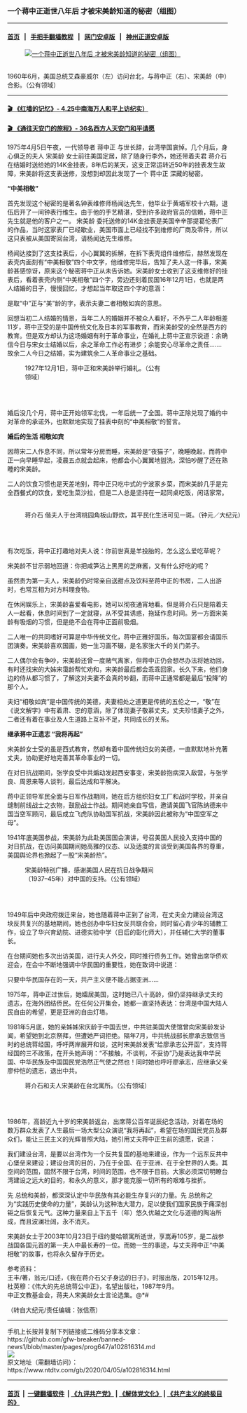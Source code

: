 ### 一个蒋中正逝世八年后 才被宋美龄知道的秘密（组图）
------------------------

#### [首页](https://github.com/gfw-breaker/banned-news1/blob/master/README.md) &nbsp;&nbsp;|&nbsp;&nbsp; [手把手翻墙教程](https://github.com/gfw-breaker/guides/wiki) &nbsp;&nbsp;|&nbsp;&nbsp; [网门安卓版](https://github.com/oGate2/oGate) &nbsp;&nbsp;|&nbsp;&nbsp; [神州正道安卓版](https://github.com/SzzdOgate/update) 



<div><div class="featured_image">
 <a href="https://i.ntdtv.com/assets/uploads/2020/04/2020-04-05_124335.jpg" target="_blank">
  <figure>
   <img alt="一个蒋中正逝世八年后 才被宋美龄知道的秘密（组图）" src="https://i.ntdtv.com/assets/uploads/2020/04/2020-04-05_124335-800x450.jpg"/>
  </figure><br/>
 </a>
 <span class="caption">
  1960年6月，美国总统艾森豪威尔（左）访问台北，与蒋中正（右）、宋美龄（中）合影。（公有领域）
 </span>
</div>
</div><hr/>

#### [ 🎬  《红墙的记忆》- 4.25中南海万人和平上访纪实）](http://209.250.229.66:10000/videos/legend/425.html)

 #### [ 🎬  《通往天安门的旅程》- 36名西方人天安门和平请愿 ](http://209.250.229.66:10000/videos/legend/JTT.html)

<div><div class="post_content" itemprop="articleBody">
 <p>
  1975年4月5日午夜，一代领导者
  <ok href="https://www.ntdtv.com/gb/蒋中正.htm">
   蒋中正
  </ok>
  与世长辞，台湾举国哀悼。几个月后，身心俱乏的夫人
  <ok href="https://www.ntdtv.com/gb/宋美龄.htm">
   宋美龄
  </ok>
  女士前往美国定居，除了随身行李外，她还带着夫君
  <ok href="https://www.ntdtv.com/gb/蒋介石.htm">
   蒋介石
  </ok>
  在结婚时送给她的14K金挂表，8年后的某天，这支正常运转近50年的挂表发生故障，宋美龄将这支表送修，没想到却因此发现了一个
  <ok href="https://www.ntdtv.com/gb/蒋中正.htm">
   蒋中正
  </ok>
  深藏的秘密。
 </p>
 <p>
  <strong>
   “中美相敬”
  </strong>
 </p>
 <p>
  首先发现这个秘密的是著名钟表维修师杨闻达先生，他毕业于黄埔军校十六期，退伍后开了一间钟表行维生。由于他的手艺精湛，受到许多政府官员的信赖，蒋中正先生就是他的客户之一。
  <ok href="https://www.ntdtv.com/gb/宋美龄.htm">
   宋美龄
  </ok>
  委托送修的14K金挂表是美国辛辛那提葛伦表厂的作品，当时这家表厂已经歇业，美国市面上已经找不到维修的厂商及零件，所以这只表被从美国寄回台湾，请杨闻达先生维修。
 </p>
 <p>
  杨闻达接到了这支挂表后，小心翼翼的拆解，在拆下表壳组件维修后，赫然发现在表壳内面刻有“中美相敬”四个中文字，他维修完毕后，告知了夫人这一件事，宋美龄甚感惊讶，原来这个秘密蒋中正从未告诉她。宋美龄女士收到了这支维修好的挂表后，看着表壳内侧“中美相敬”四个字，旁边还刻着民国16年12月1日，也就是两人结婚的日子，慢慢回忆，才想起当年取这四个字的意涵：
 </p>
 <p>
  是取“中”正与“美”龄的字，表示夫妻二者相敬如宾的意思。
 </p>
 <p>
  回想当初二人结婚的情景，当年二人的婚姻并不被众人看好，不外乎二人年龄相差11岁，蒋中正受的是中国传统文化及日本的军事教育，而宋美龄受的全然是西方的教育。但是双方却认为这场婚姻有利于革命事业，在婚礼上蒋中正宣示说道：余确信今日与宋女士结婚以后，余之革命工作必有进步；余能安心尽革命之责任…….故余二人今日之结婚，实为建筑余二人革命事业之基础。
 </p>
 <figure class="wp-caption alignnone" id="attachment_102816319" style="width: 319px">
  <img alt="" class="size-full wp-image-102816319" src="https://i.ntdtv.com/assets/uploads/2020/04/2020-04-05_124310.jpg">
   <br/><figcaption class="wp-caption-text">
    1927年12月1日，蒋中正和宋美龄举行婚礼。（公有领域）
    <br/>
   </figcaption><br/>
  </img>
 </figure><br/>
 <p>
  婚后没几个月，蒋中正开始领军北伐，一年后统一了全国。蒋中正除兑现了婚约中对革命的承诺外，也默默地实现了挂表中刻的“中美相敬”的誓言。
 </p>
 <p>
  <strong>
   婚后的生活 相敬如宾
  </strong>
 </p>
 <p>
  因蒋宋二人作息不同，所以常年分房而睡，宋美龄是“夜猫子”，晚睡晚起，而蒋中正一向早睡早起，凌晨五点就会起床，他都会小心翼翼地盥洗，深怕吵醒了还在熟睡的宋美龄。
 </p>
 <p>
  二人的饮食习惯也是天差地别，蒋中正只吃中式的宁波家乡菜，而宋美龄几乎是完全西餐式的饮食，爱吃生菜沙拉，但是二人总是坚持在一起同桌吃饭，闲话家常。
 </p>
 <figure class="wp-caption alignnone" id="attachment_102816317" style="width: 510px">
  <img alt="" class="size-full wp-image-102816317" src="https://i.ntdtv.com/assets/uploads/2020/04/2020-04-05_124256.jpg">
   <br/><figcaption class="wp-caption-text">
    <br/>
    <ok href="https://www.ntdtv.com/gb/蒋介石.htm">
     蒋介石
    </ok>
    偕夫人于台湾桃园角板山野炊，其平民化生活可见一斑。（钟元／大纪元）
    <br/>
   </figcaption><br/>
  </img>
 </figure><br/>
 <p>
  有次吃饭，蒋中正打趣地对夫人说：你前世真是羊投胎的，怎么这么爱吃草呢？
 </p>
 <p>
  宋美龄不甘示弱地回道：你把咸笋沾上黑黑的芝麻酱，又有什么好吃的呢？
 </p>
 <p>
  虽然贵为第一夫人，宋美龄仍时常亲自送甜点及饮料至蒋中正的书房，二人出游时，也常互相为对方料理食物。
 </p>
 <p>
  在休闲娱乐上，宋美龄喜爱看电影，她可以彻夜通宵地看。但是蒋介石只是陪着夫人一起看，休息时间到了一定就寝，从不受其诱惑，拖延作息时间。另一方面宋美龄有吸烟的习惯，但是绝不会在蒋中正面前吸烟。
 </p>
 <p>
  二人唯一的共同嗜好可算是中华传统文化，蒋中正雅好国乐，每次国宴都会请国乐团演奏。宋美龄喜欢国画，她一生习画不辍，是名家张大千的关门弟子。
 </p>
 <p>
  二人偶尔会有争吵，宋美龄还曾一度赌气离家，但蒋中正仍会想尽办法将她劝回，有时还找宋的大姊宋霭龄帮忙劝和，宋美龄最后都会乖乖回家。长久下来，他们身边的侍从都习惯了，了解这对夫妻不会真的吵翻，而蒋中正通常都是最后“投降”的那个人。
 </p>
 <p>
  夫妇“相敬如宾”是中国传统的美德，夫妻相处之道更是传统的五伦之一，“敬”在《说文解字》中有着肃、忠的意涵，除了体现妻子敬慕丈夫，丈夫珍惜妻子之外，二者还有着在事业及人生道路上互补不足，共同成长的关系。
 </p>
 <p>
  <strong>
   继承蒋中正遗志 “我将再起”
  </strong>
 </p>
 <p>
  宋美龄女士受的虽是西式教育，然却有着中国传统妇女的美德，一直默默地补充著丈夫，协助更好地完善其革命事业的一切。
 </p>
 <p>
  在对日抗战期间，张学良受中共煽动发起西安事变，宋美龄抱病深入敌营，与张学良、周恩来等人谈判，最后达成和平解决。
 </p>
 <p>
  蒋中正领导军民全面与日军作战期间，她在后方组织妇女工厂和战时学校，并亲自缝制前线战士之衣物，鼓励战士作战。期间她亲自写信，邀请美国飞官陈纳德来中国当空军顾问，最后成立飞虎队协助国军抗战，宋美龄因此被称为“中国空军之母”。
 </p>
 <p>
  1941年底美国参战，宋美龄为此赴美国国会演讲，号召美国人民投入支持中国的对日抗战，在访问美国期间她高雅的仪态、以及适度的言谈受到美国各界的尊重，美国舆论界也掀起了一股“宋美龄热”。
 </p>
 <figure class="wp-caption alignnone" id="attachment_102816316" style="width: 332px">
  <img alt="" class="size-full wp-image-102816316" src="https://i.ntdtv.com/assets/uploads/2020/04/2020-04-05_124245.jpg"/>
  <br/><figcaption class="wp-caption-text">
   宋美龄特别广播，感谢美国人民在抗日战争期间（1937–45年）对中国的支持。（公有领域）
  </figcaption><br/>
 </figure><br/>
 <p>
  1949年后中央政府拨迁来台，她也随着蒋中正到了台湾，在丈夫全力建设台湾这块反共复兴的基地期间，她也创办中华妇女反共联合会，同时留心青少年的辅教工作，设立了华兴育幼院、进德实验中学（日后的彰化师大），并任辅仁大学的董事长。
 </p>
 <p>
  在台期间她也多次出访美国，进行夫人外交，同时推行侨务工作。她曾出席华侨欢迎会，在会中不断地强调中华民国的重要性，她在致词中说道：
 </p>
 <p>
  只要中华民国存在的一天，共产主义便不能占据亚洲……
 </p>
 <p>
  1975年，蒋中正过世后，她孀居美国，这时她已八十高龄，但仍坚持继承丈夫的遗志，在海外团结侨民。在任何公开集会，她都一直坚持表达：台湾是中国大陆人民自由的希望，更是亚洲的自由灯塔。
 </p>
 <p>
  1981年5月底，她的亲姊姊宋庆龄于中国去世，中共驻美国大使馆曾向宋美龄发讣闻，希望她到北京祭拜，但遭她严词拒绝。隔年7月，中共统战部长廖承志致信当时的总统蒋经国，呼吁两岸展开和谈，这时宋美龄发表“给廖承志公开函”，支持蒋经国的三不政策，在开头她声明：“不接触，不谈判，不妥协”乃是表达我中华民国、中华民族及中国国民党浩然正气使之然也！同时她也呼吁廖承志，应继承父亲廖仲恺的遗志，退出中共。
 </p>
 <figure class="wp-caption alignnone" id="attachment_102816315" style="width: 394px">
  <img alt="" class="size-full wp-image-102816315" src="https://i.ntdtv.com/assets/uploads/2020/04/2020-04-05_124233.jpg"/>
  <br/><figcaption class="wp-caption-text">
   蒋介石和夫人宋美龄在台北寓所。（公有领域）
  </figcaption><br/>
 </figure><br/>
 <p>
  1986年，高龄近九十岁的宋美龄返台，出席蒋公百年诞辰纪念活动，对着在场的数万群众发表了人生最后一场大型公众演说“我将再起”，希望在场的国民党员及群众们，能让三民主义的光辉普照大陆，她引用丈夫蒋中正生前的遗愿，说道：
 </p>
 <p>
  我们建设台湾，是要以台湾作为一个反共复国的基地来建设，作为一个远东反共中心堡垒来建设；建设台湾的目的，乃在于全国、在于亚洲、在于全世界的人类。其空间的范围，固然不限于台湾，时间的范围，也不限于目前。大家必须深切明瞭台湾建设之远大的目的，和永久的意义，那才能克服一切所有的艰难与挫折。
 </p>
 <p>
  先 总统和美龄，都深深认定中华民族有其必能生存复兴的力量。先 总统称之为“实践历史使命的力量”，美龄认为这种浩大潜力，足以使我们国家民族于痛深创钜之后恢复元气。这种力量来自上下五千（年）悠久优越之文化与道德的陶冶所成，而且波澜壮阔，永不消灭。
 </p>
 <p>
  宋美龄女士于2003年10月23日于纽约曼哈顿寓所逝世，享嵩寿105岁，是二战参战国各国元首的第一夫人中最长寿的一位。而她一生的事迹，与丈夫蒋中正“中美相敬”的故事，也将永久留存于历史。
 </p>
 <p>
  参考资料：
  <br/>
  王丰/著，翁元/口述，《我在蒋介石父子身边的日子》，时报出版，2015年12月。
  <br/>
  杜英穆：《伟大的先总统蒋公中正》，名望出版社，1987年9月。
  <br/>
  中正文教基金会，蒋夫人宋美龄女士言论选集。@*#
 </p>
 <p>
  （转自大纪元/责任编辑：张信燕）
 </p>
 <div class="single_ad">
 </div>
</div>
</div>
<hr/>
手机上长按并复制下列链接或二维码分享本文章：<br/>
https://github.com/gfw-breaker/banned-news1/blob/master/pages/prog647/a102816314.md <br/>
<a href='https://github.com/gfw-breaker/banned-news1/blob/master/pages/prog647/a102816314.md'><img src='https://github.com/gfw-breaker/banned-news1/blob/master/pages/prog647/a102816314.md.png'/></a> <br/>
原文地址（需翻墙访问）：https://www.ntdtv.com/gb/2020/04/05/a102816314.html


------------------------
#### [首页](https://github.com/gfw-breaker/banned-news1/blob/master/README.md) &nbsp;|&nbsp; [一键翻墙软件](https://github.com/gfw-breaker/nogfw/blob/master/README.md) &nbsp;| [《九评共产党》](https://github.com/gfw-breaker/9ping.md/blob/master/README.md#九评之一评共产党是什么) | [《解体党文化》](https://github.com/gfw-breaker/jtdwh.md/blob/master/README.md) | [《共产主义的终极目的》](https://github.com/gfw-breaker/gczydzjmd.md/blob/master/README.md)


<img src='http://gfw-breaker.win/banned-news1/pages/prog647/a102816314.md' width='0px' height='0px'/>
